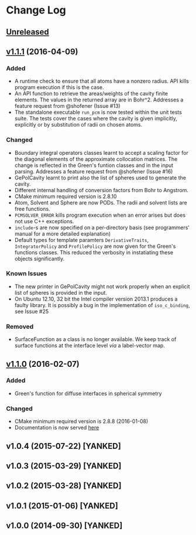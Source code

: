 # Change Log

## [Unreleased]

## [v1.1.1] (2016-04-09)

### Added

- A runtime check to ensure that all atoms have a nonzero radius.
API kills program execution if this is the case.
- An API function to retrieve the areas/weights of the cavity finite elements.
The values in the returned array are in Bohr^2. Addresses a feature request from @shofener (Issue #13)
- The standalone executable `run_pcm` is now tested within the unit tests suite.
The tests cover the cases where the cavity is given implicitly, explicitly or by substitution of
radii on chosen atoms.

### Changed

- Boundary integral operators classes learnt to accept a scaling factor for the diagonal
elements of the approximate collocation matrices. The change is reflected in the
Green's funtion classes and in the input parsing. Addresses a feature request from @shofener (Issue #16)
- GePolCavity learnt to print also the list of spheres used to generate
the cavity.
- Different internal handling of conversion factors from Bohr to Angstrom.
- CMake minimum required version is 2.8.10
- Atom, Solvent and Sphere are now PODs. The radii and solvent lists are free functions.
- `PCMSOLVER_ERROR` kills program execution when an error arises but does
not use C++ exceptions.
- `include`-s are now specified on a per-directory basis (see programmers' manual
for a more detailed explanation)
- Default types for template paramters `DerivativeTraits`,  `IntegratorPolicy` and `ProfilePolicy`
are now given for the Green's functions classes. This reduced the verbosity in instatiating
these objects significantly.

### Known Issues

- The new printer in GePolCavity might not work properly when an explicit list
of spheres is provided in the input.
- On Ubuntu 12.10, 32 bit the Intel compiler version 2013.1 produces a faulty library.
It is possibly a bug in the implementation of `iso_c_binding`, see Issue #25

### Removed

- SurfaceFunction as a class is no longer available. We keep track of surface functions
at the interface level _via_ a label-vector map.

## [v1.1.0] (2016-02-07)

### Added

- Green's function for diffuse interfaces in spherical symmetry

### Changed

- CMake minimum required version is 2.8.8 (2016-01-08)
- Documentation is now served [here](http://pcmsolver.readthedocs.org/)

## v1.0.4 (2015-07-22) [YANKED]

## v1.0.3 (2015-03-29) [YANKED]

## v1.0.2 (2015-03-28) [YANKED]

## v1.0.1 (2015-01-06) [YANKED]

## v1.0.0 (2014-09-30) [YANKED]

[Unreleased]: https://github.com/PCMSolver/pcmsolver/compare/v1.1.1...HEAD
[v1.1.1]: https://github.com/PCMSolver/pcmsolver/compare/v1.1.0...v1.1.1
[v1.1.0]: https://github.com/PCMSolver/pcmsolver/releases/tag/v1.1.0
